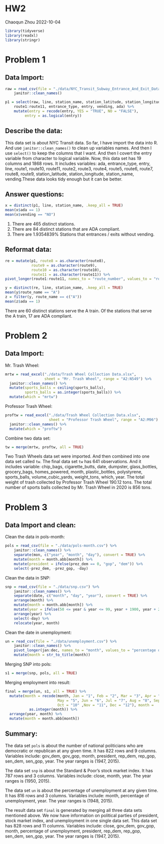 HW2
================
Chaoqun Zhou
2022-10-04

``` r
library(tidyverse)
library(readxl)
library(stringr)
```

# Problem 1

## Data Import:

``` r
raw = read_csv(file = "./data/NYC_Transit_Subway_Entrance_And_Exit_Data.csv") %>% 
    janitor::clean_names() 

p1 = select(raw, line, station_name, station_latitude, station_longitude,
    route1:route11, entrance_type, entry, vending, ada) %>% 
    mutate(entry = recode(entry, YES = "TRUE", NO = "FALSE"),
         entry = as.logical(entry)) 
```

## Describe the data:

This data set is about NYC Transit data. So far, I have import the data
into R. And use `janitor::clean_names()` to clean up variables names.
And then I use `select()` to keep the columns that I want. And then I
covert the entry variable from character to logical variable. Now, this
data set has 19 columns and 1868 rows. It includes variables: ada,
entrance_type, entry, line, route1, route10, route11, route2, route3,
route4, route5, route6, route7, route8, route9, station_latitude,
station_longitude, station_name, vending.These data looks tidy enough
but it can be better.

## Answer questions:

``` r
x = distinct(p1, line, station_name, .keep_all = TRUE)
mean(x$ada == 1)
mean(x$vending == "NO")
```

1.  There are 465 distinct stations.
2.  There are 84 distinct stations that are ADA compliant.
3.  There are 1.9354839% Stations that entrances / exits without
    vending.

## Reformat data:

``` r
re = mutate(p1, route8 = as.character(route8),
            route9 = as.character(route9),
            route10 = as.character(route10),
            route11 = as.character(route11)) %>% 
pivot_longer(route1:route11, names_to = "route_number", values_to = "route_name")
```

``` r
y = distinct(re, line, station_name, .keep_all = TRUE)
mean(y$route_name == "A")
z = filter(y, route_name == c("A"))
mean(z$ada == 1)
```

There are 60 distinct stations serve the A train. Of the stations that
serve the A train, 17 are ADA compliant.

# Problem 2

## Data Import:

Mr. Trash Wheel:

``` r
mrtw = read_excel("./data/Trash Wheel Collection Data.xlsx", 
                  sheet = "Mr. Trash Wheel", range = "A2:N549") %>% 
  janitor::clean_names() %>% 
  mutate(sports_balls = ceiling(sports_balls), 
         sports_balls = as.integer(sports_balls)) %>% 
  mutate(which = "mrtw")
```

Professor Trash Wheel:

``` r
proftw = read_excel("./data/Trash Wheel Collection Data.xlsx", 
                    sheet = "Professor Trash Wheel", range = "A2:M96") %>% 
  janitor::clean_names() %>% 
  mutate(which = "proftw")
```

Combine two data set:

``` r
tw = merge(mrtw, proftw, all = TRUE)
```

Two Trash Wheels data set were imported. And then combined into one data
set called `tw`. The final data set `tw` has 641 observations. And it
includes variable: chip_bags, cigarette_butts, date, dumpster,
glass_bottles, grocery_bags, homes_powered, month, plastic_bottles,
polystyrene, sports_balls, volume_cubic_yards, weight_tons, which, year.
The total weight of trash collected by Professor Trash Wheel 190.12
tons. The total number of sports balls collected by Mr. Trash Wheel in
2020 is 856 tons.

# Problem 3

## Data Import and clean:

Clean the data in pols-month:

``` r
pols = read_csv(file = "./data/pols-month.csv") %>% 
    janitor::clean_names() %>% 
    separate(mon, c("year", "month", "day"), convert = TRUE) %>% 
    mutate(month = month.abb[month]) %>% 
    mutate(president = ifelse(prez_dem == 0, "gop", "dem")) %>% 
    select(-prez_dem, -prez_gop, -day)
```

Clean the data in SNP:

``` r
snp = read_csv(file = "./data/snp.csv") %>% 
    janitor::clean_names() %>% 
    separate(date, c("month", "day", "year"), convert = TRUE) %>%
    arrange(month) %>% 
    mutate(month = month.abb[month]) %>%
    mutate(year = ifelse(50 <= year & year <= 99, year + 1900, year + 2000)) %>%
    arrange(year) %>% 
    select(-day) %>% 
    relocate(year, month)
```

Clean the date in unemployment:

``` r
un = read_csv(file = "./data/unemployment.csv") %>% 
    janitor::clean_names() %>% 
    pivot_longer(jan:dec, names_to = "month", values_to = "percentage of unemployment") %>% 
    mutate(month = str_to_title(month))
```

Merging SNP into pols:

``` r
s1 = merge(snp, pols, all = TRUE)
```

Merging employment into result:

``` r
final = merge(un, s1, all = TRUE) %>%
  mutate(month = recode(month, Jan = "1", Feb = "2", Mar = "3", Apr = "4", 
                        May = "5", Jun = "6", Jul = "7", Aug = "8", Sep = "9", 
                        Oct = "10" ,Nov = "11", Dec = "12"), month = 
           as.integer(month)) %>% 
  arrange(year, month) %>% 
  mutate(month = month.abb[month])
```

## Summary:

The data set `pols` is about the number of national politicians who are
democratic or republican at any given time. It has 822 rows and 9
columns. Variables include: gov_dem, gov_gop, month, president, rep_dem,
rep_gop, sen_dem, sen_gop, year. The year ranges is (1947, 2015).

The data set `snp` is about the Standard & Poor’s stock market index. It
has 787 rows and 3 columns. Variables include: close, month, year. The
year ranges is (1950, 2015).

The data set `un` is about the percentage of unemployment at any given
time. It has 816 rows and 3 columns. Variables include: month,
percentage of unemployment, year. The year ranges is (1948, 2015).

The result data set `final` is generated by merging all three data sets
mentioned above. We now have information on political parties of
president, stock market index, and unemployment in one single data set.
This data set has 828 rows and 11 columns. Variables include: close,
gov_dem, gov_gop, month, percentage of unemployment, president, rep_dem,
rep_gop, sen_dem, sen_gop, year. The year ranges is (1947, 2015).
